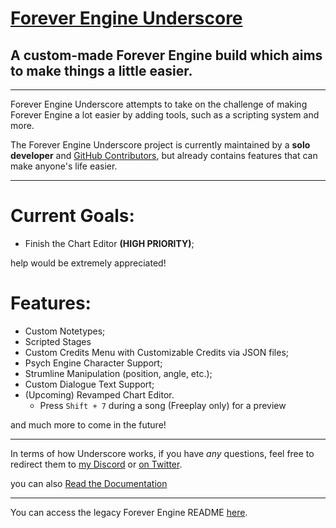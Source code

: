 # [Forever Engine Underscore](https://github.com/BeastlyGhost/Forever-Engine-Underscore)
A custom-made Forever Engine build which aims to make things a little easier.
----------------------------------------------

----------------------------------------------
Forever Engine Underscore attempts to take on the challenge of making Forever Engine a lot easier by adding tools, such as a scripting system and more. 

The Forever Engine Underscore project is currently maintained by a **solo developer** and [GitHub Contributors](https://github.com/BeastlyGhost/Forever-Engine-Underscore/pulls), but already contains features that can make anyone's life easier.

----------------------------------------------
# Current Goals:
* Finish the Chart Editor **(HIGH PRIORITY)**;

help would be extremely appreciated!

# Features:
* Custom Notetypes;
* Scripted Stages
* Custom Credits Menu with Customizable Credits via JSON files;
* Psych Engine Character Support;
* Strumline Manipulation (position, angle, etc.);
* Custom Dialogue Text Support;
* (Upcoming) Revamped Chart Editor.
  * Press ``Shift + 7`` during a song (Freeplay only) for a preview

and much more to come in the future!

----------------------------------------------
In terms of how Underscore works, if you have *any* questions, feel free to redirect them to [my Discord](https://discord.com/users/597124141530742805) or [on Twitter](https://twitter.com/Fan_de_RPG).

you can also [Read the Documentation](https://github.com/BeastlyGhost/Forever-Engine-Underscore/wiki)

----------------------------------------------
You can access the legacy Forever Engine README [here](/docs/legacy-README.md).
